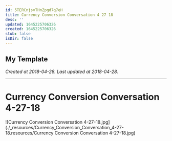 ```yaml
---
id: 5TERCnjsvTHnZpgd7q7eH
title: Currency Conversion Conversation 4 27 18
desc: ''
updated: 1645225706326
created: 1645225706326
stub: false
isDir: false
---
```

My Template
---

_Created at 2018-04-28._
_Last updated at 2018-04-28._




---

# Currency Conversion Conversation 4-27-18


![Currency Conversion Conversation 4-27-18.jpg](./_resources/Currency_Conversion_Conversation_4-27-18.resources/Currency Conversion Conversation 4-27-18.jpg)

